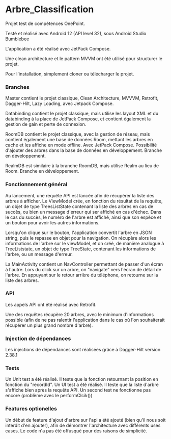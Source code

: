 # Arbre_Classification

Projet test de compétences OnePoint.

Testé et réalisé avec Android 12 (API level 32), sous Android Studio Bumblebee

L'application a été réalisé avec JetPack Compose.

Une clean architecture et le pattern MVVM ont été utilisé pour structurer le projet.

Pour l'installation, simplement cloner ou télécharger le projet.

### Branches

Master contient le projet classique, Clean Architecture, MVVVM, Retrofit, Dagger-Hilt, Lazy Loading, avec Jetpack Compose.

Databinding contient le projet classique, mais utilise les layout XML et du databinding à la place de JetPack Compose, et contient également la gestion de gain et perte de connexion.

RoomDB contient le projet classique, avec la gestion de réseau, mais contient également une base de données Room, mettant les arbres en cache et les affiche en mode offline. Avec JetPack Compose. Possibilité d'ajouter des arbres dans la base de données en développement. Branche en développement.

RealmDB est similaire à la branche RoomDB, mais utilise Realm au lieu de Room. Branche en développement.

### Fonctionnement général

Au lancement, une requête API est lancée afin de récupérer la liste des arbres à afficher. 
Le ViewModel crée, en fonction du résultat de la requête, un objet de type TreesListState contenant la liste des arbres en cas de succès, ou bien un message d'erreur qui ser affiché en cas d'échec.
Dans le cas du succès, le numéro de l'arbre est affiché, ainsi que son espèce et un bouton pour avoir les autres informations.

Lorsqu'on clique sur le bouton, l'application convertit l'arbre en JSON string, puis le repasse en objet pour la navigation.
On récupère alors les informations de l'arbre sur le viewModel, et on créé, de manière analogue à TreeListstate, un objet de type TreeState, contenant les informations de l'arbre, ou un message d'erreur.

La MainActivity contient un NavController permettant de passer d'un écran à l'autre.
Lors du click sur un arbre, on "navigate" vers l'écran de détail de l'arbre. En appuyant sur le retour arrière du téléphone, on retourne sur la liste des arbres.


### API

Les appels API ont été réalisé avec Retrofit.

Une des requêtes récupère 20 arbres, avec le minimum d'informations possible (afin de ne pas ralentir l'application dans le cas où l'on souhaiterait récupérer un plus grand nombre d'arbre).
### Injection de dépendances

Les injections de dépendances sont réalisées grâce à Dagger-Hilt version 2.38.1

### Tests

Un Unit test a été réalisé. Il teste que la fonction retournant la position en fonction du "recordId".
Un UI test a été réalisé. Il teste que la liste d'arbre s'affiche bien après la requête API. Un second test ne fonctionne pas encore (problème avec le performClcik())

### Features optionelles

Un début de feature d'ajout d'arbre sur l'api a été ajouté (bien qu'il nous soit interdit d'en ajouter), afin de démontrer l'architecture avec différents uses cases.
Le code n'a pas été offusqué pour des raisons de simplicité.
